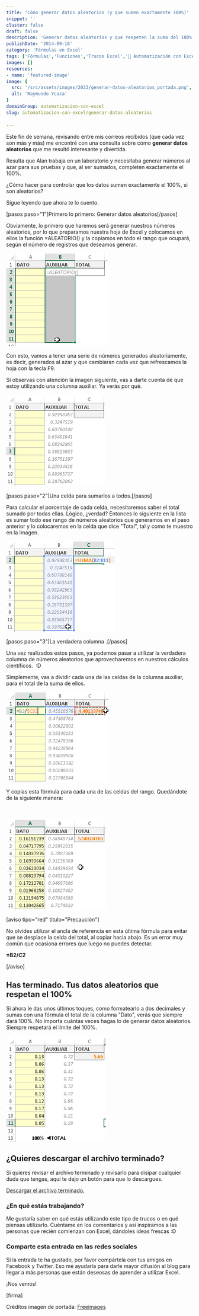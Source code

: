 ```yaml
---
title: 'Cómo generar datos aleatorios (y que sumen exactamente 100%)'
snippet: ''
cluster: false
draft: false 
description: 'Generar datos aleatorios y que respeten la suma del 100% entre todos, puede serte muy útil para realizar determinadas pruebas. Pero ¿cómo hacerlo?'
publishDate: '2014-09-16'
category: 'Fórmulas en Excel'
tags: ['Fórmulas','Funciones','Trucos Excel','🤖 Automatización con Excel']
images: []
resources: 
- name: 'featured-image'
image: {
  src: '/src/assets/images/2023/generar-datos-aleatorios_portada.png',
  alt: 'Raymundo Ycaza'
}
domainGroup: automatizacion-con-excel
slug: automatizacion-con-excel/generar-datos-aleatorios

---
```


Este fin de semana, revisando entre mis correos recibidos (que cada vez son más y más) me encontré con una consulta sobre cómo **generar datos aleatorios** que me resultó interesante y divertida.

Resulta que Alan trabaja en un laboratorio y necesitaba generar números al azar para sus pruebas y que, al ser sumados, completen exactamente el 100%.

¿Cómo hacer para controlar que los datos sumen exactamente el 100%, si son aleatorios?

Sigue leyendo que ahora te lo cuento.

\[pasos paso="1"\]Primero lo primero: Generar datos aleatorios\[/pasos\]

Obviamente, lo primero que haremos será generar nuestros números aleatorios, por lo que preparamos nuestra hoja de Excel y colocamos en ellos la función =ALEATORIO() y la copiamos en todo el rango que ocupará, según el número de registros que deseamos generar.

![Generar datos aleatorios](images/img_5417064d709ca.png "Generar datos aleatorios")

Con esto, vamos a tener una serie de números generados aleatoriamente, es decir, generados al azar y que cambiaran cada vez que refrescamos la hoja con la tecla F9.

Si observas con atención la imagen siguiente, vas a darte cuenta de que estoy utilizando una columna auxiliar. Ya verás por qué.

![Generar datos aleatorios](images/img_5417065a4f62e.png "Generar datos aleatorios")

\[pasos paso="2"\]Una celda para sumarlos a todos.\[/pasos\]

Para calcular el porcentaje de cada celda, necesitaremos saber el total sumado por todas ellas. Lógico, ¿verdad? Entonces lo siguiente en la lista es sumar todo ese rango de números aleatorios que generamos en el paso anterior y lo colocaremos en la celda que dice "Total", tal y como te muestro en la imagen.

![Generar datos aleatorios](images/img_541707181479c.png "Generar datos aleatorios")

\[pasos paso="3"\]La verdadera columna .\[/pasos\]

Una vez realizados estos pasos, ya podemos pasar a utilizar la verdadera columna de números aleatorios que aprovecharemos en nuestros cálculos científicos.  :D

Simplemente, vas a dividir cada una de las celdas de la columna auxiliar, para el total de la suma de ellos.

![](images/img_541707bc44677.png)

Y copias esta fórmula para cada una de las celdas del rango. Quedándote de la siguiente manera:

 

![](images/img_5417081c01d8e.png)

\[aviso tipo="red" titulo="Precaución"\]

No olvides utilizar el ancla de referencia en esta última fórmula para evitar que se desplace la celda del total, al copiar hacia abajo. Es un error muy común que ocasiona errores que luego no puedes detectar.

**\=B2/$C$2**

\[/aviso\]

## Has terminado. Tus datos aleatorios que respetan el 100%

Si ahora le das unos últimos toques, como formatearlo a dos decimales y sumas con una fórmula el total de la columna "Dato", verás que siempre dará 100%. No importa cuántas veces hagas lo de generar datos aleatorios. Siempre respetará el límite del 100%.

![](images/img_54170985be961.png)

## ¿Quieres descargar el archivo terminado?

Si quieres revisar el archivo terminado y revisarlo para disipar cualquier duda que tengas, aquí te dejo un botón para que lo descargues.

[Descargar el archivo terminado.](http://raymundoycaza.com/wp-content/uploads//1438-generar-datos-aleatorios_que-sumen-100-por-ciento.xlsx "Descargar el archivo")

### ¿En qué estás trabajando?

Me gustaría saber en qué estás utilizando este tipo de trucos o en qué piensas utilizarlo. Cuéntame en los comentarios y así inspiramos a las personas que recién comienzan con Excel, dándoles ideas frescas :D

### Comparte esta entrada en las redes sociales

Si la entrada te ha gustado, por favor compártela con tus amigos en Facebook y Twitter. Eso me ayudaría para darle mayor difusión al blog para llegar a más personas que están deseosas de aprender a utilizar Excel.

¡Nos vemos!

\[firma\]

Créditos imagen de portada: [Freeimages](http://www.freeimages.com/photo/1337707)
